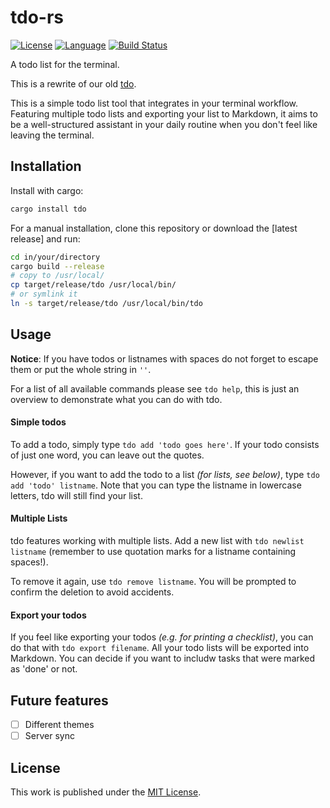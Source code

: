 # tdo-rs

[![License](https://img.shields.io/badge/license-MIT-red.svg?style=flat
            )](http://mit-license.org)
[![Language](https://img.shields.io/badge/language-Rust-orange.svg
            )](https://www.rust-lang.org/)
[![Build Status](https://travis-ci.org/tdolist/tdo-rs.svg?branch=master
            )](https://travis-ci.org/tdolist/tdo-rs)

A todo list for the terminal.

This is a rewrite of our old [tdo](https://github.com/tdolist/tdo).

This is a simple todo list tool that integrates in your terminal workflow.  
Featuring multiple todo lists and exporting your list to Markdown, it aims to be a well-structured assistant in your daily routine when you don't feel like leaving the terminal.

## Installation

Install with cargo:
```bash
cargo install tdo
```

For a manual installation, clone this repository or download the [latest release] and run:
```bash
cd in/your/directory
cargo build --release
# copy to /usr/local/
cp target/release/tdo /usr/local/bin/
# or symlink it
ln -s target/release/tdo /usr/local/bin/tdo
```
## Usage

__Notice__: If you have todos or listnames with spaces do not forget to escape them or put the whole string in `''`.

For a list of all available commands please see `tdo help`, this is just an overview to demonstrate what you can do with tdo.

#### Simple todos
To add a todo, simply type `tdo add 'todo goes here'`. If your todo consists of just one word, you can leave out the quotes.

However, if you want to add the todo to a list _(for lists, see below)_, type `tdo add 'todo' listname`. Note that you can type the listname in lowercase letters, tdo will still find your list.

#### Multiple Lists
tdo features working with multiple lists. Add a new list with `tdo newlist listname` (remember to use quotation marks for a listname containing spaces!).

To remove it again, use `tdo remove listname`. You will be prompted to confirm the deletion to avoid accidents.

#### Export your todos
If you feel like exporting your todos _(e.g. for printing a checklist)_, you can do that with `tdo export filename`. All your todo lists will be exported into Markdown. You can decide if you want to includw tasks that were marked as 'done' or not.

## Future features
- [ ] Different themes
- [ ] Server sync

## License

This work is published under the [MIT License](LICENSE.txt).
